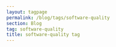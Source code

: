 ```yaml
---
layout: tagpage
permalink: /blog/tags/software-quality
section: Blog
tag: software-quality
title: software-quality tag
---
```

